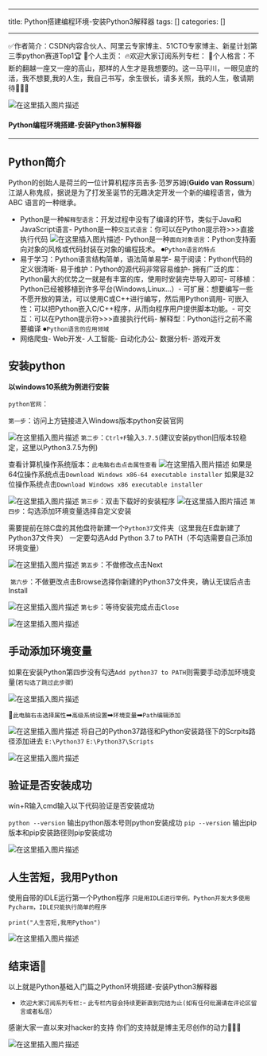 
--- 
title:  Python搭建编程环境-安装Python3解释器 
tags: []
categories: [] 

---
>  
 ✅作者简介：CSDN内容合伙人、阿里云专家博主、51CTO专家博主、新星计划第三季python赛道Top1🏆 📃个人主页： 🔥欢迎大家订阅系列专栏： 💬个人格言：不断的翻越一座又一座的高山，那样的人生才是我想要的。这一马平川，一眼见底的活，我不想要,我的人生，我自己书写，余生很长，请多关照，我的人生，敬请期待💖💖💖 


<img src="https://img-blog.csdnimg.cn/92b6f8a7e4c34feba8b20fb5583de221.gif#pic_center" alt="在这里插入图片描述">



#### Python编程环境搭建-安装Python3解释器
- - - - - - 


## Python简介

Python的创始人是荷兰的一位计算机程序员吉多·范罗苏姆(**Guido van Rossum**）江湖人称鬼叔，据说是为了打发圣诞节的无趣决定开发一个新的编程语言，做为ABC 语言的一种继承。
- Python是一种`解释型语言`：开发过程中没有了编译的环节，类似于Java和JavaScript语言- Python是一种`交互式语言`：你可以在Python提示符&gt;&gt;&gt;直接执行代码 <img src="https://img-blog.csdnimg.cn/0a1c2b34d25e481db7e0ba9ed27b6949.png" alt="在这里插入图片描述">- Python是一种`面向对象语言`：Python支持面向对象的风格或代码封装在对象的编程技术。
⏺`Python语言的特点`
- 易于学习：Python语言结构简单，语法简单易学- 易于阅读：Python代码的定义很清晰- 易于维护：Python的源代码非常容易维护- 拥有广泛的库：Python最大的优势之一就是有丰富的库，使用时安装完毕导入即可- 可移植：Python已经被移植到许多平台(Windows,Linux…）- 可扩展：想要编写一些不愿开放的算法，可以使用C或C++进行编写，然后用Python调用- 可嵌入性：可以把Python嵌入C/C++程序，从而向程序用户提供脚本功能。- 可交互：可以在Python提示符&gt;&gt;&gt;直接执行代码- 解释型：Python运行之前不需要编译
⏺`Python语言的应用领域`
- 网络爬虫- Web开发- 人工智能- 自动化办公- 数据分析- 游戏开发
## 安装python

**以windows10系统为例进行安装**

`python官网`：

`第一步`：访问上方链接进入Windows版本python安装官网

<img src="https://img-blog.csdnimg.cn/371f88f2ac8e43bb86f1907bc721bae7.png" alt="在这里插入图片描述"> `第二步`：`Ctrl+F`输入`3.7.5`(建议安装python旧版本较稳定，这里以Python3.7.5为例)

查看计算机操作系统版本：`此电脑右击点击属性查看` <img src="https://img-blog.csdnimg.cn/2b5cfef599f94dcab8349933388d9197.png" alt="在这里插入图片描述"> 如果是64位操作系统点击`Download Windows x86-64 executable installer` 如果是32位操作系统点击`Download Windows x86 executable installer`

<img src="https://img-blog.csdnimg.cn/0fdc253495c64cf0bbc50ed11b9c0cf3.png" alt="在这里插入图片描述"> `第三步`：双击下载好的安装程序 <img src="https://img-blog.csdnimg.cn/84b8d8849c204a76b48272f48e8f8588.png" alt="在这里插入图片描述"> `第四步`：勾选添加环境变量选择自定义安装

>  
 需要提前在除C盘的其他盘符新建一个`Python37`文件夹（这里我在E盘新建了Python37文件夹） 一定要勾选Add Python 3.7 to PATH（不勾选需要自己添加环境变量） 


<img src="https://img-blog.csdnimg.cn/2fd3db91d00942389418664ac567efb2.png" alt="在这里插入图片描述"> `第五步`：不做修改点击Next

<img src="https://img-blog.csdnimg.cn/6c19a059f2a940fc8e94f5d1f2375de9.png" alt=""> `第六步`：不做更改点击Browse选择你新建的Python37文件夹，确认无误后点击Install

<img src="https://img-blog.csdnimg.cn/ead5fe1b363b4df5a9edb39af33dd3ea.png" alt="在这里插入图片描述"> `第七步`：等待安装完成点击`Close`

<img src="https://img-blog.csdnimg.cn/581a68e000614a7096f740d52d1dfe58.png" alt="在这里插入图片描述">

## 手动添加环境变量

如果在安装Python第四步没有勾选`Add python37 to PATH`则需要手动添加环境变量(`若勾选了跳过此步骤`)

<img src="https://img-blog.csdnimg.cn/2d20177fa1df44fa8957cd5613c8e0ef.png" alt="在这里插入图片描述">

💬`此电脑右击选择属性`➡`高级系统设置`➡`环境变量`➡`Path编辑添加`

<img src="https://img-blog.csdnimg.cn/8c4d8d7a4f6e4af19d3cc5624fa1f05b.png" alt="在这里插入图片描述"> 将自己的Python37路径和Python安装路径下的Scrpits路径添加进去 `E:\Python37` `E:\Python37\Scripts`

<img src="https://img-blog.csdnimg.cn/29349ad9f3f44f22aa8a21dfb62f3496.png" alt="在这里插入图片描述">

## 验证是否安装成功

win+R输入cmd输入以下代码验证是否安装成功

>  
 `python --version` 输出python版本号则python安装成功 `pip --version` 输出pip版本和pip安装路径则pip安装成功 


<img src="https://img-blog.csdnimg.cn/3f9715a1329b4ceab8271db555fe503d.png" alt="在这里插入图片描述">

## 人生苦短，我用Python

使用自带的IDLE运行第一个Python程序 `只是用IDLE进行举例，Python开发大多使用Pycharm，IDLE只能执行简单的程序`

```
print("人生苦短,我用Python")

```

<img src="https://img-blog.csdnimg.cn/821178c889e24c7590db0bc072cd45f4.png" alt="在这里插入图片描述">

## 结束语🥇

>  
 以上就是Python基础入门篇之Python环境搭建-安装Python3解释器 
 - `欢迎大家订阅系列专栏:`- `此专栏内容会持续更新直到完结为止(如有任何纰漏请在评论区留言或者私信）` 


>  
 感谢大家一直以来对hacker的支持 你们的支持就是博主无尽创作的动力💖💖💖 


<img src="https://img-blog.csdnimg.cn/bdd237d869be4fee9ba4de0f100e35a8.gif#pic_center" alt="在这里插入图片描述">
